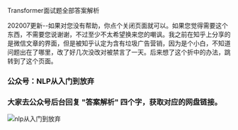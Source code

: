 Transformer面试题全部答案解析

202007更新--如果对您没有帮助，你点个关闭页面就可以。如果您觉得需要这个东西，不需要您说谢谢，不过至少不太希望换来您的嘲讽。我之前在知乎上分享的是微信文章的界面，但是被知乎认定为含有垃圾广告营销，因为是个小白，不知道问题出在了哪里，改了好几次没改对被禁言了一天。后来想了这个折中的办法，跳转到了这个页面。

### 公众号：NLP从入门到放弃

### 大家去公众号后台回复 "答案解析" 四个字，获取对应的网盘链接。



![nlp从入门到放弃](./images/nlp从入门到放弃.jpeg)

